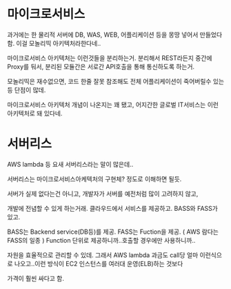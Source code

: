 # 마이크로서비스 

과거에는 한 물리적 서버에 DB, WAS, WEB, 어플리케이션 등을 몽땅 넣어서 만들었다함. 이걸 모놀리띡 아키텍처라한다네..

마이크로서비스 아키텍처는 이런것들을 분리하는거. 분리해서 REST라든지 중간에 Proxy를 둬서, 분리된 모듈간은 서로간 API호출을 통해 통신하도록 하는거.

모놀리띡은 재수없으면, 코드 한줄 잘못 참조해도 전체 어플리케이션이 죽어버릴수 있는등 단점이 많데.

마이크로서비스 아키텍처 개념이 나온지는 꽤 됐고, 어지간한 글로벌 IT서비스는 이런 아키텍처로 돼 있다네.

# 서버리스

AWS lambda 등 요새 서버리스라는 말이 많은데..

서버리스는 마이크로서비스아케텍처의 구현체? 정도로 이해하면 될듯. 

서버가 실제 없다는건 아니고, 개발자가 서버를 예전처럼 많이 고려하지 않고, 

개발에 전념할 수 있게 하는거래. 클라우드에서 서비스를 제공하고. BASS와 FASS가 있고.

BASS는 Backend service(DB등)를 제공. FASS는 Fuction을 제공. ( AWS 람다는 FASS의 일종 ) Function 단위로 제공하니까..호출할 경우에만 사용하니까..

자원을 효율적으로 관리할 수 있데. 그래서 AWS lambda 과금도 call당 얼마 이런식으로 나오고..이런 방식이 EC2 인스턴스를 여러대 운영(ELB)하는 것보다 

가격이 훨씬 싸다고 함.





